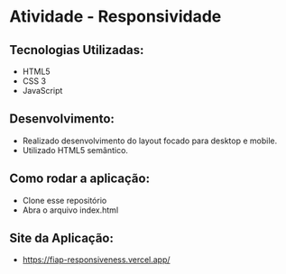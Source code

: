 # Atividade - Responsividade

## Tecnologias Utilizadas:

- HTML5
- CSS 3
- JavaScript

## Desenvolvimento:

- Realizado desenvolvimento do layout focado para desktop e mobile.
- Utilizado HTML5 semântico.

## Como rodar a aplicação:

- Clone esse repositório
- Abra o arquivo index.html

## Site da Aplicação:

- https://fiap-responsiveness.vercel.app/

